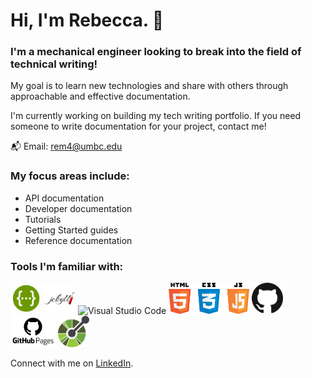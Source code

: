 # Hi, I'm Rebecca. 👋

### I'm a mechanical engineer looking to break into the field of technical writing!

My goal is to learn new technologies and share with others through approachable and effective documentation.

I'm currently working on building my tech writing portfolio. If you need someone to write documentation for your project, contact me!

:mailbox_with_mail: Email: rem4@umbc.edu

### My focus areas include:

- API documentation
- Developer documentation
- Tutorials
- Getting Started guides
- Reference documentation

### Tools I'm familiar with:

<!-- 
- Swagger
- Jekyll
- Visual Studio Code
- HTML, CSS, Javascript
- GitHub
- GitHub Pages
- Open API spec -->
<p align="left">
    <img alt="Swagger" src="images/swagger_logo.png" height="50">
    <img alt="Jekyll" src="images/jekyll_logo.png" height="50">
    <img alt="Visual Studio Code" src="images/visual_studio_code_icon.png" height="50">
    <img alt="HTML, CSS, and JS" src="images/html_css_js_logo.png" height="50">
    <img alt="GitHub" src="images/github_logo.png" height="50">
    <img alt="GitHub Pages" src="images/github_pages_logo.png" height="50">
    <img alt="Open API Spec" src="images/open_api_logo.png" height="50">
</p>

<!-- Engineering Tools:
- AutoCAD
- Revit
- Creo
- CostWorks -->

Connect with me on [LinkedIn](www.linkedin.com/in/rebecca-mcclelland-598b36111).

<!-- Latest Blog Posts:
INSERT LINK TO GITHUB PAGES TECH WRITING PORTFOLIO? THIS CAN LIST EACH TUTORIAL/POST FROM THE SITE??? -->

